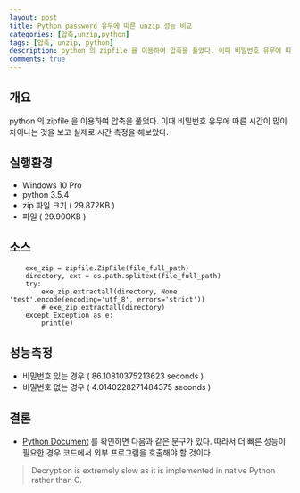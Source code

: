 ```yaml
---
layout: post
title: Python password 유무에 따른 unzip 성능 비교
categories: [압축,unzip,python]
tags: [압축, unzip, python]
description: python 의 zipfile 을 이용하여 압축을 풀었다. 이때 비밀번호 유무에 따른 시간 측정을 해보았다.
comments: true
---
```


## 개요
python 의 zipfile 을 이용하여 압축을 풀었다. 이때 비밀번호 유무에 따른 시간이 많이 차이나는 것을 보고 실제로 시간 측정을 해보았다.  

## 실행환경
- Windows 10 Pro
- python 3.5.4
- zip 파일 크기 ( 29.872KB ) 
- 파일 ( 29.900KB )

## 소스
```
    exe_zip = zipfile.ZipFile(file_full_path)
    directory, ext = os.path.splitext(file_full_path)
    try:
        exe_zip.extractall(directory, None, 'test'.encode(encoding='utf_8', errors='strict'))
        # exe_zip.extractall(directory)
    except Exception as e:
        print(e)
```

## 성능측정
- 비밀번호 있는 경우 ( 86.10810375213623 seconds )
- 비밀번호 없는 경우 ( 4.0140228271484375 seconds )

## 결론
- [Python Document](https://docs.python.org/3.5/library/zipfile.html) 를 확인하면 다음과 같은 문구가 있다. 따라서 더 빠른 성능이 필요한 경우 코드에서 외부 프로그램을 호출해야 할 것이다.
> Decryption is extremely slow as it is implemented in native Python rather than C.

